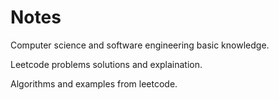 # Notes

Computer science and software engineering basic knowledge.

Leetcode problems solutions and explaination.

Algorithms and examples from leetcode.

